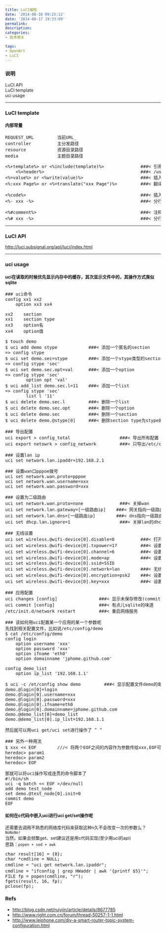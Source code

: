 ```yaml
---
title: LuCI编程
date: '2014-08-16 09:25:12'
date: '2014-08-17 19:33:09'
permalink: 
description: 
categories: 
- 技术相关

tags:
- OpenWrt
- LuCI
---
```


### 说明
LuCI API
<br/>
LuCI template
<br/>
uci usage

<hr/>

### LuCI template
#### 内部常量
<pre>
REQUEST_URL         当前URL_
controller          主分发路径
resource            资源目录路径
media               主题目录路径
</pre>

<pre>
<%+template%> or <%include(template)%>              ###< 引用外部模板
    <%+header%>                                     ###< /usr/lib/lua/luci/view/header.htm
<%=value%> or <%write(value)%>                      ###< 插入变量值
<%:xxx Page%> or <%=translate("xxx Page")%>         ###< 翻译

<%code%>                                            ###< 插入lua代码
<%- xxx -%>                                         ###< 分行代码

<%#comment%>                                        ###< 注释
<%# xxx -%>                                         ###< 分行注释
</pre>

<hr/>

### LuCI API
http://luci.subsignal.org/api/luci/index.html

<hr/>

### uci usage
#### uci在读取的时候优先显示内存中的缓存，其次显示文件中的，其操作方式类似sqlite
<pre>
### uci命令
config xx1 xx2
    option xx3 xx4

xx2    section
xx1    section type
xx3    option名
xx4    option值

$ touch demo
$ uci add demo stype            ###< 添加一个匿名的section
=> config stype
$ uci set demo.sec=stype        ###< 添加一个stype类型的section
=> config stype 'sec'
$ uci set demo.sec.opt=val      ###< 添加一个option
=> config stype 'sec'
        option opt 'val'
$ uci add_list demo.sec.l=11    ###< 添加一个list
=> config stype 'sec'
        list l '11'
$ uci delete demo.sec.l         ###< 删除一个list
$ uci delete demo.sec.opt       ###< 删除一个option
$ uci delete demo.sec           ###< 删除一个section
$ uci delete demo.@stype[0]     ###< 删除section type为stype的地一个匿名section

### 导出配置
uci export > config_total                   ###< 导出所有配置
uci export netowrk > config_network         ###< 只导出/etc/config/network

### 设置lan ip
uci set network.lan.ipaddr=192.168.2.1

### 设置wan口pppoe拨号
uci set network.wan.proto=pppoe
uci set network.wan.username=xxx
uci set network.wan.password=xxx

### 设置为二级路由
uci set network.wan.proto=none              ###< 关掉wan
uci set network.lan.gateway=[一级路由ip]    ###< 网关指向一级路由
uci set network.lan.dns=[一级路由ip]        ###< dns指向一级路由
uci set dhcp.lan.ignore=1                   ###< 关掉lan的dhcp

### 无线设置
uci set wireless.@wifi-device[0].disable=0          ###< 打开无线
uci set wireless.@wifi-device[0].txpower=17         ###< 设置功率为17dbm,太高会烧坏无线模块
uci set wireless.@wifi-device[0].channel=6          ###< 设置无线信道为6
uci set wireless.@wifi-device[0].mode=ap            ###< 设置无线为ap模式
uci set wireless.@wifi-device[0].ssid=SSID
uci set wireless.@wifi-device[0].network=lan        ###< 无线链接到lan上
uci set wireless.@wifi-device[0].encryption=psk2    ###< 设置加密为WPA2-PSK
uci set wireless.@wifi-device[0].key=xxx            ###< 设置无线密码

### 应用配置
uci changes [config]                ###< 显示未保存修改(commit前)
uci commit [config]                 ###< 有点儿sqlite的味道
/etc/init.d/network restart         ###< 重启网络服务

### 该如何用uci配置某一个应用的某一个参数呢
先找到相关配置文件，比如说/etc/config/demo
$ cat /etc/config/demo
config login
    option username 'xxx'
    option password 'xxx'
    option ifname 'eth0'
    option domainname 'jphome.github.com'

config demo_list
    option ip_list '192.168.1.1'

$ uci -c /et/config show demo         ###< 显示配置文件demo的每一项的规则(名字)
demo.@login[0]=login
demo.@login[0].username=xxx
demo.@login[0].password=xxx
demo.@login[0].ifname=eth0
demo.@login[0].domainname=jphome.github.com
demo.@demo_list[0]=demo_list
demo.@demo_list[0].ip_list=192.168.1.1

然后就可以用uci get/uci set进行操作了 ^ ^

### 另外一种用法
$ xxx << EOF        ///< 将两个EOF之间的内容作为参数传给xxx,EOF可替换成任意合法字符
heredoc> param1
heredoc> param2
heredoc> EOF

那就可以将uci操作写成连贯的命令脚本了
#!/bin/sh
uci -q batch << EOF >/dev/null
add demo test_node
set demo.@test_node[0].init=0
commit demo
EOF
</pre>

#### 如何在c代码中嵌入uci进行uci get/set操作呢
还需要去调用不熟悉的网络库代码来获取这种n久不会改变一次的参数么？   `NoNoNo!`
<br/>
当然，如果会频繁get、set建议还是用c代码实现(至少用uci的api)
<br/>
思路：`popen + sed + awk`
<pre>
char result[16] = {0};
char *cmdline = NULL;
cmdline = "uci get network.lan.ipaddr";                     ###< 获取ip地址
cmdline = "ifconfig | grep HWaddr | awk '{printf $5}'";     ###< 获取mac地址
FILE fp = popen(cmdline, "r");
fgets(result, 16, fp);
pclose(fp);
</pre>


### Refs
* http://blog.csdn.net/ruiyiin/article/details/8677785
* http://www.right.com.cn/forum/thread-50257-1-1.html
* http://www.leiphone.com/diy-a-smart-router-topic-system-configuration.html

